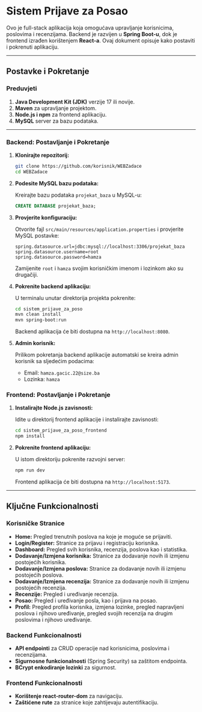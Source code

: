 # Sistem Prijave za Posao

Ovo je full-stack aplikacija koja omogućava upravljanje korisnicima, poslovima i recenzijama. Backend je razvijen u **Spring Boot-u**, dok je frontend izrađen korištenjem **React-a**. Ovaj dokument opisuje kako postaviti i pokrenuti aplikaciju.

---

## Postavke i Pokretanje

### Preduvjeti

1. **Java Development Kit (JDK)** verzije 17 ili novije.
2. **Maven** za upravljanje projektom.
3. **Node.js i npm** za frontend aplikaciju.
4. **MySQL** server za bazu podataka.

---

### Backend: Postavljanje i Pokretanje

1. **Klonirajte repozitorij:**

   ```bash
   git clone https://github.com/korisnik/WEBZadace
   cd WEBZadace
   ```

2. **Podesite MySQL bazu podataka:**
   
   Kreirajte bazu podataka `projekat_baza` u MySQL-u:
   
   ```sql
   CREATE DATABASE projekat_baza;
   ```

3. **Provjerite konfiguraciju:**

   Otvorite fajl `src/main/resources/application.properties` i provjerite MySQL postavke:

   ```properties
   spring.datasource.url=jdbc:mysql://localhost:3306/projekat_baza
   spring.datasource.username=root
   spring.datasource.password=hamza
   ```
   Zamijenite `root` i `hamza` svojim korisničkim imenom i lozinkom ako su drugačiji.

4. **Pokrenite backend aplikaciju:**

   U terminalu unutar direktorija projekta pokrenite:

   ```bash
   cd sistem_prijave_za_poso
   mvn clean install
   mvn spring-boot:run
   ```
   Backend aplikacija će biti dostupna na `http://localhost:8080`.

5. **Admin korisnik:**

   Prilikom pokretanja backend aplikacije automatski se kreira admin korisnik sa sljedećim podacima:

   - Email: `hamza.gacic.22@size.ba`
   - Lozinka: `hamza`

### Frontend: Postavljanje i Pokretanje

1. **Instalirajte Node.js zavisnosti:**

   Idite u direktorij frontend aplikacije i instalirajte zavisnosti:

   ```bash
   cd sistem_prijave_za_poso_frontend
   npm install
   ```

2. **Pokrenite frontend aplikaciju:**

   U istom direktoriju pokrenite razvojni server:

   ```bash
   npm run dev
   ```
   Frontend aplikacija će biti dostupna na `http://localhost:5173`.

---

## Ključne Funkcionalnosti

### Korisničke Stranice

- **Home:** Pregled trenutnih poslova na koje je moguće se prijaviti.
- **Login/Register:** Stranice za prijavu i registraciju korisnika.
- **Dashboard:** Pregled svih korisnika, recenzija, poslova kao i statistika.
- **Dodavanje/Izmjena korisnika:** Stranice za dodavanje novih ili izmjenu postojećih korisnika.
- **Dodavanje/Izmjena poslova:** Stranice za dodavanje novih ili izmjenu postojećih poslova.
- **Dodavanje/Izmjena recenzija:** Stranice za dodavanje novih ili izmjenu postojećih recenzija.
- **Recenzije:** Pregled i uređivanje recenzija.
- **Posao:** Pregled i uređivanje posla, kao i prijava na posao.
- **Profil:** Pregled profila korisnika, izmjena lozinke, pregled napravljeni poslova i njihovo uređivanje, pregled svojih recenzija na drugim poslovima i njihovo uređivanje.

### Backend Funkcionalnosti

- **API endpointi** za CRUD operacije nad korisnicima, poslovima i recenzijama.
- **Sigurnosne funkcionalnosti** (Spring Security) sa zaštitom endpointa.
- **BCrypt enkodiranje lozinki** za sigurnost.

### Frontend Funkcionalnosti

- **Korištenje react-router-dom** za navigaciju.
- **Zaštićene rute** za stranice koje zahtijevaju autentifikaciju.
